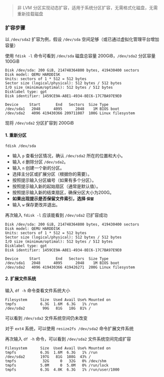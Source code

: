 > 非 LVM 分区实现动态扩容，适用于系统分区扩容，无需格式化磁盘，无需重新挂载磁盘

### 扩容步骤

以 `/dev/sda2` 扩容为例，假设 `/dev/sda` 空间足够（或已通过虚拟化管理平台增加容量）

使用 `fdisk -l` 命令可看到 `/dev/sda` 磁盘总容量 200GiB，`/dev/sda2` 分区容量 100GiB

```
Disk /dev/sda: 200 GiB, 214748364800 bytes, 419430400 sectors
Disk model: QEMU HARDDISK
Units: sectors of 1 * 512 = 512 bytes
Sector size (logical/physical): 512 bytes / 512 bytes
I/O size (minimum/optimal): 512 bytes / 512 bytes
Disklabel type: gpt
Disk identifier: 1459CE9A-A8E1-4934-8EC6-17C7BA97E9E0

Device     Start       End   Sectors  Size Type
/dev/sda1   2048      4095      2048    1M BIOS boot
/dev/sda2   4096 419430366 209711087  100G Linux filesystem
```

现将 `/dev/sda2` 分区扩容到 200GiB

#### 1. 重新分区

```
fdisk /dev/sda
```

- 输入 `p` 查看分区情况，确认 `/dev/sda2` 所在的位置和大小。
- 输入 `d` 删除分区 `/dev/sda2`。
- 输入 `n` 创建一个新的分区。
- 选择主分区或扩展分区（根据你的需要）。
- 按照提示输入分区编号（如果有多个分区）。
- 按照提示输入新的起始扇区（通常是默认值）。
- 按照提示输入新的结束扇区，确保分区大小为200G。
- **如果出现提示是否保留文件索引，选择 `保留`**
- 输入 `w` 保存更改并退出。

再次输入 `fdisk -l` 应该能看到 `/dev/sda2` 已扩容成功

```
Disk /dev/sda: 200 GiB, 214748364800 bytes, 419430400 sectors
Disk model: QEMU HARDDISK
Units: sectors of 1 * 512 = 512 bytes
Sector size (logical/physical): 512 bytes / 512 bytes
I/O size (minimum/optimal): 512 bytes / 512 bytes
Disklabel type: gpt
Disk identifier: 1459CE9A-A8E1-4934-8EC6-17C7BA97E9E0

Device     Start       End   Sectors  Size Type
/dev/sda1   2048      4095      2048    1M BIOS boot
/dev/sda2   4096 419430366 419426271  200G Linux filesystem
```

#### 2. 扩展文件系统

输入 `df -h` 命令查看文件系统大小

```
Filesystem      Size  Used Avail Use% Mounted on
tmpfs           6.3G  1.6M  6.3G   1% /run
/dev/sda2        99G   81G   18G  81% /
```

可以看到 `/dev/sda2` 文件系统空间仍未改变

对于 `ext4` 系统，可以使用 `resize2fs /dev/sda2` 命令扩展文件系统

再次输入 `df -h` 命令，可以看到 `/dev/sda2` 文件系统空间完成扩容

```
Filesystem      Size  Used Avail Use% Mounted on
tmpfs           6.3G  1.6M  6.3G   1% /run
/dev/sda2       197G   81G  108G  43% /
tmpfs            32G     0   32G   0% /dev/shm
tmpfs           5.0M     0  5.0M   0% /run/lock
tmpfs           6.3G  4.0K  6.3G   1% /run/user/1000
```